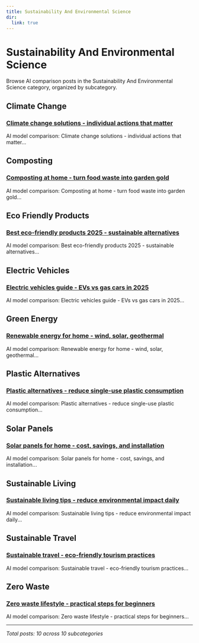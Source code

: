 ```yaml
---
title: Sustainability And Environmental Science
dir:
  link: true
---
```


# Sustainability And Environmental Science

Browse AI comparison posts in the Sustainability And Environmental Science category, organized by subcategory.

## Climate Change

### [Climate change solutions - individual actions that matter](climate-change/deepseek-vs-gemini-vs-mistral-climate-change-4949.md)

AI model comparison: Climate change solutions - individual actions that matter...

## Composting

### [Composting at home - turn food waste into garden gold](composting/chatgpt-vs-deepseek-vs-grok-composting-3757.md)

AI model comparison: Composting at home - turn food waste into garden gold...

## Eco Friendly Products

### [Best eco-friendly products 2025 - sustainable alternatives](eco-friendly-products/claude-vs-gemini-vs-mistral-eco-friendly-products-9819.md)

AI model comparison: Best eco-friendly products 2025 - sustainable alternatives...

## Electric Vehicles

### [Electric vehicles guide - EVs vs gas cars in 2025](electric-vehicles/chatgpt-vs-claude-vs-gemini-electric-vehicles-7200.md)

AI model comparison: Electric vehicles guide - EVs vs gas cars in 2025...

## Green Energy

### [Renewable energy for home - wind, solar, geothermal](green-energy/deepseek-vs-gemini-vs-mistral-green-energy-7362.md)

AI model comparison: Renewable energy for home - wind, solar, geothermal...

## Plastic Alternatives

### [Plastic alternatives - reduce single-use plastic consumption](plastic-alternatives/chatgpt-vs-claude-vs-grok-plastic-alternatives-9568.md)

AI model comparison: Plastic alternatives - reduce single-use plastic consumption...

## Solar Panels

### [Solar panels for home - cost, savings, and installation](solar-panels/deepseek-vs-gemini-vs-mistral-solar-panels-5215.md)

AI model comparison: Solar panels for home - cost, savings, and installation...

## Sustainable Living

### [Sustainable living tips - reduce environmental impact daily](sustainable-living/chatgpt-vs-deepseek-vs-gemini-sustainable-living-3289.md)

AI model comparison: Sustainable living tips - reduce environmental impact daily...

## Sustainable Travel

### [Sustainable travel - eco-friendly tourism practices](sustainable-travel/chatgpt-vs-claude-vs-mistral-sustainable-travel-4336.md)

AI model comparison: Sustainable travel - eco-friendly tourism practices...

## Zero Waste

### [Zero waste lifestyle - practical steps for beginners](zero-waste/chatgpt-vs-deepseek-vs-gemini-zero-waste-4517.md)

AI model comparison: Zero waste lifestyle - practical steps for beginners...

---

*Total posts: 10 across 10 subcategories*
